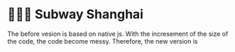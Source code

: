 # :train2::train2::train2: Subway Shanghai

The before vesion is based on native js. With the incresement of the size of the code, the code become messy. Therefore, the new version is 
